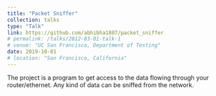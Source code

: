 ```yaml
---
title: "Packet Sniffer"
collection: talks
type: "Talk"
link: https://github.com/abhibha1807/packet_sniffer
# permalink: /talks/2012-03-01-talk-1
# venue: "UC San Francisco, Department of Testing"
date: 2019-10-01
# location: "San Francisco, California"
---
```

The project is a program to get access to the data flowing through your router/ethernet. Any kind of data can be sniffed from the network.

